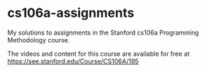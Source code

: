 # cs106a-assignments
My solutions to assignments in the Stanford cs106a Programming Methodology course.

The videos and content for this course are available for free at https://see.stanford.edu/Course/CS106A/195
